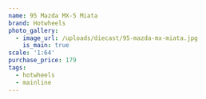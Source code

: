 ```yaml
---
name: 95 Mazda MX-5 Miata
brand: Hotwheels
photo_gallery:
  - image_url: /uploads/diecast/95-mazda-mx-miata.jpg
    is_main: true
scale: '1:64'
purchase_price: 179
tags:
  - hotwheels
  - mainline
---
```


